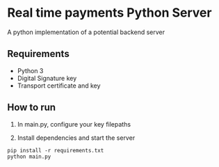 # Real time payments Python Server

A python implementation of a potential backend server

## Requirements

- Python 3
- Digital Signature key
- Transport certificate and key

## How to run

1. In main.py, configure your key filepaths

2. Install dependencies and start the server

```
pip install -r requirements.txt
python main.py
```
